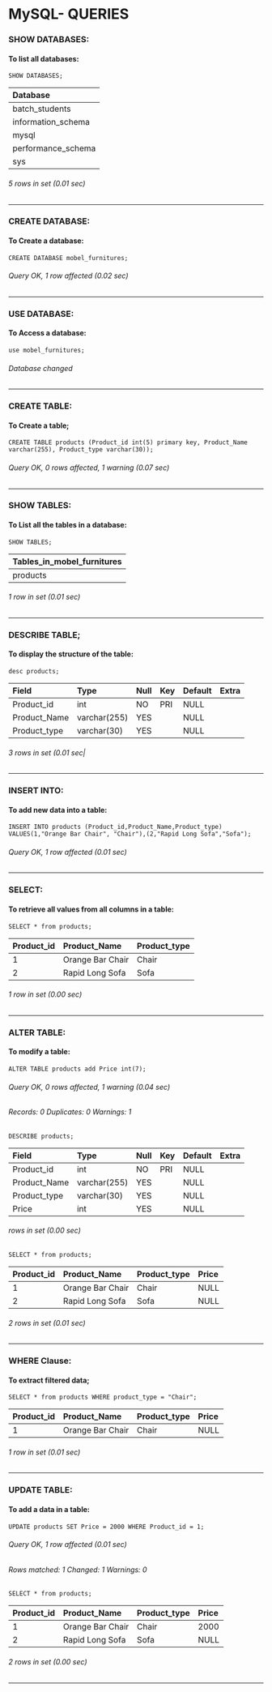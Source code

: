 # MySQL- QUERIES
### SHOW DATABASES:
#### To list all databases:
```syntax
SHOW DATABASES;
```
| Database           |
|:-------------------|
| batch_students     |
| information_schema |
| mysql              |
| performance_schema |
| sys                |

###### 5 rows in set (0.01 sec)
****

### CREATE DATABASE:
#### To Create a database:
```syntax
CREATE DATABASE mobel_furnitures;
```
###### Query OK, 1 row affected (0.02 sec) 
****

### USE DATABASE:
#### To Access a database:
```syntax
use mobel_furnitures;
```
###### Database changed
****

### CREATE TABLE:
#### To Create a table;
```syntax
CREATE TABLE products (Product_id int(5) primary key, Product_Name varchar(255), Product_type varchar(30)); 
```
###### Query OK, 0 rows affected, 1 warning (0.07 sec)
****

### SHOW TABLES:
#### To List all the tables in a database:
```syntax
SHOW TABLES;
```
|Tables_in_mobel_furnitures |
|:--------------------------|
| products                  |

###### 1 row in set (0.01 sec)
****

### DESCRIBE TABLE;
#### To display the structure of the table:
```syntax
desc products;
```
| Field        | Type         | Null | Key | Default | Extra |
|:-------------|:-------------|:-----|:----|:--------|:------|
| Product_id   | int          | NO   | PRI | NULL    |       |
| Product_Name | varchar(255) | YES  |     | NULL    |       |
| Product_type | varchar(30)  | YES  |     | NULL    |       |

###### 3 rows in set (0.01 sec|
****

### INSERT INTO:
#### To add new data into a table:
```syntax
INSERT INTO products (Product_id,Product_Name,Product_type) VALUES(1,"Orange Bar Chair", "Chair"),(2,"Rapid Long Sofa","Sofa");
```

###### Query OK, 1 row affected (0.01 sec)
****

### SELECT:
#### To retrieve all values from all columns in a table:
```syntax
SELECT * from products;
```

| Product_id | Product_Name     | Product_type |
|:-----------|:-----------------|:-------------|
|          1 | Orange Bar Chair | Chair        |
|          2 | Rapid Long Sofa  | Sofa         |

###### 1 row in set (0.00 sec)
****

### ALTER TABLE:
#### To modify a table:
```syntax
ALTER TABLE products add Price int(7);
```

###### Query OK, 0 rows affected, 1 warning (0.04 sec)
###### Records: 0  Duplicates: 0  Warnings: 1

```syntax
DESCRIBE products;
```
| Field        | Type         | Null | Key | Default | Extra |
|:-------------|:-------------|:-----|:----|:--------|:------|
| Product_id   | int          | NO   | PRI | NULL    |       |
| Product_Name | varchar(255) | YES  |     | NULL    |       |
| Product_type | varchar(30)  | YES  |     | NULL    |       |
| Price        | int          | YES  |     | NULL    |       |

###### rows in set (0.00 sec)

```syntax
SELECT * from products;
```
| Product_id | Product_Name     | Product_type | Price |
|:-----------|:-----------------|:-------------|:------|
|          1 | Orange Bar Chair | Chair        |  NULL |
|          2 | Rapid Long Sofa  | Sofa         |  NULL |

###### 2 rows in set (0.01 sec)
****

### WHERE Clause:
#### To extract filtered data;
```
SELECT * from products WHERE product_type = "Chair";
```

| Product_id | Product_Name     | Product_type | Price |
|:-----------|:-----------------|:-------------|:------|
|          1 | Orange Bar Chair | Chair        |  NULL |

###### 1 row in set (0.01 sec)
****

### UPDATE TABLE:
#### To add a data in a table:
```syntax
UPDATE products SET Price = 2000 WHERE Product_id = 1;
```
###### Query OK, 1 row affected (0.01 sec)
###### Rows matched: 1  Changed: 1  Warnings: 0

```syntax
SELECT * from products;
```
| Product_id | Product_Name     | Product_type | Price |
|:-----------|:-----------------|:-------------|:------|
|          1 | Orange Bar Chair | Chair        |  2000 |
|          2 | Rapid Long Sofa  | Sofa         |  NULL |

###### 2 rows in set (0.00 sec)
****